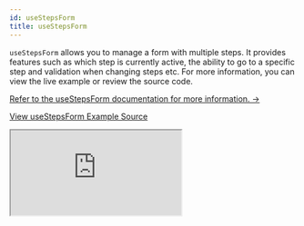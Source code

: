 ```yaml
---
id: useStepsForm
title: useStepsForm
---
```


`useStepsForm` allows you to manage a form with multiple steps. It provides features such as which step is currently active, the ability to go to a specific step and validation when changing steps etc. For more information, you can view the live example or review the source code.

[Refer to the useStepsForm documentation for more information. →](/docs/packages/documentation/react-hook-form/useStepsForm)

[View useStepsForm Example Source](https://github.com/pankod/refine/tree/master/examples/form/reactHookForm/useStepsForm)

<iframe loading="lazy" src="https://stackblitz.com//github/pankod/refine/tree/master/examples/form/reactHookForm/useStepsForm?embed=1&view=preview&theme=dark&preset=node"
    style={{width: "100%", height:"80vh", border: "0px", borderRadius: "8px", overflow:"hidden"}}
    title="refine-react-hook-form-example"
></iframe>
